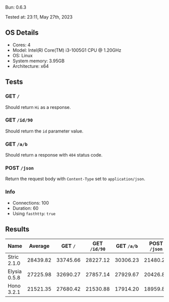 Bun: 0.6.3

Tested at: 23:11, May 27th, 2023

## OS Details
- Cores: 4
- Model: Intel(R) Core(TM) i3-1005G1 CPU @ 1.20GHz
- OS: Linux
- System memory: 3.95GB
- Architecture: x64
## Tests
### GET `/`
Should return `Hi` as a response.
### GET `/id/90`
Should return the `id` parameter value.
### GET `/a/b`
Should return a response with `404` status code.
### POST `/json`
Return the request body with `Content-Type` set to `application/json`.
### Info
- Connections: 100
- Duration: 60
- Using `fasthttp`: `true`

## Results
| Name | Average | GET `/` | GET `/id/90` | GET `/a/b` | POST `/json` |
| --- | --- | --- | --- | --- | --- | 
| Stric 2.1.0 | 28439.82 | 33745.66 | 28227.12 | 30306.23 | 21480.27 |
| Elysia 0.5.8 | 27225.98 | 32690.27 | 27857.14 | 27929.67 | 20426.83 |
| Hono 3.2.1 | 21521.35 | 27680.42 | 21530.88 | 17914.20 | 18959.89 |